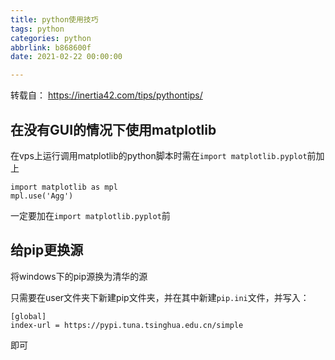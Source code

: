 ```yaml
---
title: python使用技巧
tags: python
categories: python
abbrlink: b868600f
date: 2021-02-22 00:00:00

---
```


转载自： https://inertia42.com/tips/pythontips/

## 在没有GUI的情况下使用matplotlib

在vps上运行调用matplotlib的python脚本时需在`import matplotlib.pyplot`前加上

```
import matplotlib as mpl
mpl.use('Agg')
```



一定要加在`import matplotlib.pyplot`前

## 给pip更换源

将windows下的pip源换为清华的源

只需要在user文件夹下新建pip文件夹，并在其中新建`pip.ini`文件，并写入：

```
[global]
index-url = https://pypi.tuna.tsinghua.edu.cn/simple
```



即可



